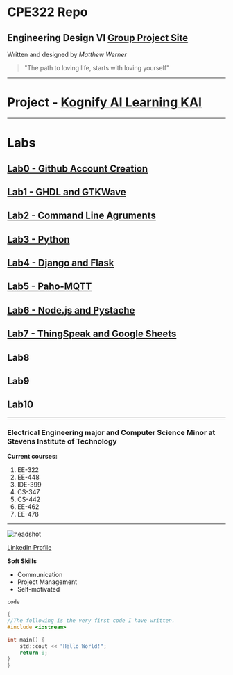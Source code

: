 # CPE322 Repo
## Engineering Design VI [Group Project Site](https://sites.google.com/stevens.edu/ee322-circuit-vanguard/home)
Written and designed by *Matthew Werner*
> "The path to loving life, starts with loving yourself"

---
# Project - [Kognify AI Learning KAI](https://sites.google.com/stevens.edu/ee322-circuit-vanguard/home)
---
# Labs

## [Lab0 - Github Account Creation](https://github.com/Mj-Werner/CPE322.git)

## [Lab1 - GHDL and GTKWave](lab1)

## [Lab2 - Command Line Agruments](lab2)

## [Lab3 - Python](lab3)

## [Lab4 - Django and Flask](lab4)

## [Lab5 - Paho-MQTT](lab5)

## [Lab6 - Node.js and Pystache](lab6)

## [Lab7 - ThingSpeak and Google Sheets](lab7)

## Lab8

## Lab9

## Lab10
---
### Electrical Engineering major and Computer Science Minor at Stevens Institute of Technology
**Current courses:**
1. EE-322
2. EE-448
3. IDE-399
4. CS-347
5. CS-442
6. EE-462
7. EE-478

---
![headshot](https://github.com/user-attachments/assets/57ea0bc5-00d7-44ee-beab-4fbf49803a2a)

[LinkedIn Profile](www.linkedin.com/in/matthew-werner-883953240)

**Soft Skills**
- Communication
- Project Management
- Self-motivated 

`code`
```C
{
//The following is the very first code I have written.
#include <iostream>

int main() {
    std::cout << "Hello World!";
    return 0;
}
}
```

